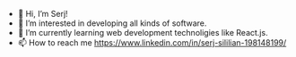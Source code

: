 - 👋 Hi, I’m Serj!
- 👀 I’m interested in developing all kinds of software.
- 🌱 I’m currently learning web development technoligies like React.js.
- 📫 How to reach me https://www.linkedin.com/in/serj-sililian-198148199/

<!---
serj321/serj321 is a ✨ special ✨ repository because its `README.md` (this file) appears on your GitHub profile.
You can click the Preview link to take a look at your changes.
--->
